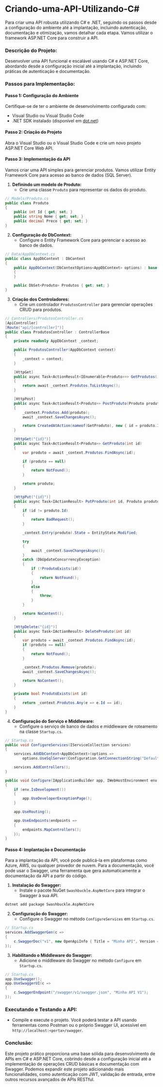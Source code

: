# Criando-uma-API-Utilizando-C#

Para criar uma API robusta utilizando C# e .NET, seguindo os passos desde a configuração do ambiente até a implantação, incluindo autenticação, documentação e otimização, vamos detalhar cada etapa. Vamos utilizar o framework ASP.NET Core para construir a API.

### Descrição do Projeto:
Desenvolver uma API funcional e escalável usando C# e ASP.NET Core, abordando desde a configuração inicial até a implantação, incluindo práticas de autenticação e documentação.

### Passos para Implementação:

#### Passo 1: Configuração do Ambiente
Certifique-se de ter o ambiente de desenvolvimento configurado com:
- Visual Studio ou Visual Studio Code
- .NET SDK instalado (disponível em [dot.net](https://dot.net))

#### Passo 2: Criação do Projeto
Abra o Visual Studio ou o Visual Studio Code e crie um novo projeto ASP.NET Core Web API.

#### Passo 3: Implementação da API
Vamos criar uma API simples para gerenciar produtos. Vamos utilizar Entity Framework Core para acesso ao banco de dados (SQL Server).

1. **Definindo um modelo de Produto:**
   - Crie uma classe `Produto` para representar os dados do produto.

```csharp
// Models/Produto.cs
public class Produto
{
    public int Id { get; set; }
    public string Nome { get; set; }
    public decimal Preco { get; set; }
}
```

2. **Configuração do DbContext:**
   - Configure o Entity Framework Core para gerenciar o acesso ao banco de dados.

```csharp
// Data/AppDbContext.cs
public class AppDbContext : DbContext
{
    public AppDbContext(DbContextOptions<AppDbContext> options) : base(options)
    {
    }

    public DbSet<Produto> Produtos { get; set; }
}
```

3. **Criação dos Controladores:**
   - Crie um controlador `ProdutosController` para gerenciar operações CRUD para produtos.

```csharp
// Controllers/ProdutosController.cs
[ApiController]
[Route("api/[controller]")]
public class ProdutosController : ControllerBase
{
    private readonly AppDbContext _context;

    public ProdutosController(AppDbContext context)
    {
        _context = context;
    }

    [HttpGet]
    public async Task<ActionResult<IEnumerable<Produto>>> GetProdutos()
    {
        return await _context.Produtos.ToListAsync();
    }

    [HttpPost]
    public async Task<ActionResult<Produto>> PostProduto(Produto produto)
    {
        _context.Produtos.Add(produto);
        await _context.SaveChangesAsync();

        return CreatedAtAction(nameof(GetProduto), new { id = produto.Id }, produto);
    }

    [HttpGet("{id}")]
    public async Task<ActionResult<Produto>> GetProduto(int id)
    {
        var produto = await _context.Produtos.FindAsync(id);

        if (produto == null)
        {
            return NotFound();
        }

        return produto;
    }

    [HttpPut("{id}")]
    public async Task<IActionResult> PutProduto(int id, Produto produto)
    {
        if (id != produto.Id)
        {
            return BadRequest();
        }

        _context.Entry(produto).State = EntityState.Modified;

        try
        {
            await _context.SaveChangesAsync();
        }
        catch (DbUpdateConcurrencyException)
        {
            if (!ProdutoExists(id))
            {
                return NotFound();
            }
            else
            {
                throw;
            }
        }

        return NoContent();
    }

    [HttpDelete("{id}")]
    public async Task<IActionResult> DeleteProduto(int id)
    {
        var produto = await _context.Produtos.FindAsync(id);
        if (produto == null)
        {
            return NotFound();
        }

        _context.Produtos.Remove(produto);
        await _context.SaveChangesAsync();

        return NoContent();
    }

    private bool ProdutoExists(int id)
    {
        return _context.Produtos.Any(e => e.Id == id);
    }
}
```

4. **Configuração do Serviço e Middleware:**
   - Configure o serviço de banco de dados e middleware de roteamento na classe `Startup.cs`.

```csharp
// Startup.cs
public void ConfigureServices(IServiceCollection services)
{
    services.AddDbContext<AppDbContext>(options =>
        options.UseSqlServer(Configuration.GetConnectionString("DefaultConnection")));

    services.AddControllers();
}

public void Configure(IApplicationBuilder app, IWebHostEnvironment env)
{
    if (env.IsDevelopment())
    {
        app.UseDeveloperExceptionPage();
    }

    app.UseRouting();

    app.UseEndpoints(endpoints =>
    {
        endpoints.MapControllers();
    });
}
```

#### Passo 4: Implantação e Documentação
Para a implantação da API, você pode publicá-la em plataformas como Azure, AWS, ou qualquer provedor de nuvem. Para a documentação, você pode usar o Swagger, uma ferramenta que gera automaticamente a documentação da API a partir do código.

1. **Instalação do Swagger:**
   - Instale o pacote NuGet `Swashbuckle.AspNetCore` para integrar o Swagger à sua API.

```bash
dotnet add package Swashbuckle.AspNetCore
```

2. **Configuração do Swagger:**
   - Configure o Swagger no método `ConfigureServices` em `Startup.cs`.

```csharp
// Startup.cs
services.AddSwaggerGen(c =>
{
    c.SwaggerDoc("v1", new OpenApiInfo { Title = "Minha API", Version = "v1" });
});
```

3. **Habilitando o Middleware do Swagger:**
   - Adicione o middleware do Swagger no método `Configure` em `Startup.cs`.

```csharp
// Startup.cs
app.UseSwagger();
app.UseSwaggerUI(c =>
{
    c.SwaggerEndpoint("/swagger/v1/swagger.json", "Minha API V1");
});
```

### Executando e Testando a API:
- Compile e execute o projeto. Você poderá testar a API usando ferramentas como Postman ou o próprio Swagger UI, acessível em `http://localhost:<porta>/swagger`.

### Conclusão:
Este projeto prático proporciona uma base sólida para desenvolvimento de APIs em C# e ASP.NET Core, cobrindo desde a configuração inicial até a implementação de operações CRUD básicas e documentação com Swagger. Podemos expandir este projeto adicionando mais funcionalidades, como autenticação com JWT, validação de entrada, entre outros recursos avançados de APIs RESTful.
